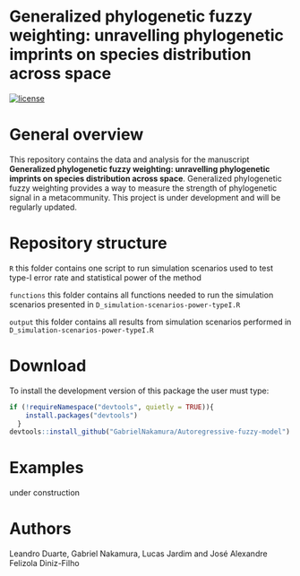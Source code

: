 
<!-- README.md is generated from README.Rmd. Please edit that file -->

# Generalized phylogenetic fuzzy weighting: unravelling phylogenetic imprints on species distribution across space

[![license](https://img.shields.io/github/license/mashape/apistatus.svg)](https://choosealicense.com/licenses/mit/)

# General overview

This repository contains the data and analysis for the manuscript
**Generalized phylogenetic fuzzy weighting: unravelling phylogenetic
imprints on species distribution across space**. Generalized
phylogenetic fuzzy weighting provides a way to measure the strength of
phylogenetic signal in a metacommunity. This project is under
development and will be regularly updated.

# Repository structure

`R` this folder contains one script to run simulation scenarios used to
test type-I error rate and statistical power of the method

`functions` this folder contains all functions needed to run the
simulation scenarios presented in `D_simulation-scenarios-power-typeI.R`

`output` this folder contains all results from simulation scenarios
performed in `D_simulation-scenarios-power-typeI.R`

# Download

To install the development version of this package the user must type:

``` r
if (!requireNamespace("devtools", quietly = TRUE)){
    install.packages("devtools")
  }
devtools::install_github("GabrielNakamura/Autoregressive-fuzzy-model")
```

# Examples

under construction

# Authors

Leandro Duarte, Gabriel Nakamura, Lucas Jardim and José Alexandre
Felizola Diniz-Filho
